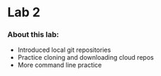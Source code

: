# Lab 2

### About this lab:
* Introduced local git repositories 
* Practice cloning and downloading cloud repos
* More command line practice 

